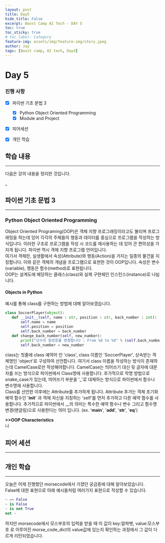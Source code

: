 ```yaml
---
layout: post
title: Day5
hide_title: False
excerpt: Boost Camp AI Tech - DAY 5
toc: true
toc_sticky: true
# toc_label: Category
feature-img: assets/img/feature-img/story.jpeg
author: Jay
tags: [Boost camp, AI tech, Day4]
---
```


# Day 5

### 진행 사항
  - [x] 파이썬 기초 문법 3
      - [x] Python Object Oriented Programming
      - [x] Module and Project
  - [x] 피어세션
  - [x] 개인 학습


## 학습 내용
---


다음은 강의 내용을 정리한 것입니다.

_   

## 파이썬 기초 문법 3
---
### Python Object Oriented Programming
Object Oriented Programing(OOP)은 객체 지향 프로그래밍이라고도 불리며 프로그래밍을 하는데 있어 각각의 주체들의 행동과 데이터를 중심으로 프로그램을 작성하는 방식입니다. 이러한 구조로 프로그램을 작성 시 코드를 재사용하는 데 있어 큰 편의성을 가지게 됩니다. 파이썬 역시 객체 지향 프로그램 언어입니다.   
여기서 객체란, 실생활에서 속성(Attribute)와 행동(Action)을 가지는 일종의 물건을 지칭합니다. 이와 같은 객체의 개념을 프로그램으로 표현한 것이 OOP입니다. 속성은 변수(variable), 행동은 함수(method)로 표현됩니다.   
OOP는 설계도에 해당하는 클래스(class)와 실제 구현체인 인스턴스(instance)로 나뉩니다. 
#### **Objects in Python**
예시를 통해 class를 구현하는 방법에 대해 알아보겠습니다.
~~~python
class SoccerPlayer(object):
   def __init__(self, name : str, position : str, back_number : int):
       self.name = name
       self.position = position
       self.back_number = back_number
   def change_back_number(self, new_number):
       print("선수의 등번호를 변경합니다 : From %d to %d" % (self.back_number, new_number))
       self.back_number = new_number
~~~   
class는 첫줄에 class 예약어 인 'class', class 이름인 'SoccerPlayer', 상속받는 객체명인 'object'로 구성하여 선언합니다. 여기서 class 이름을 작성하는 방식이 존재하는데 CamelCase로만 작성해야합니다. CamelCase는 띄어쓰기 대신 뒷 글자에 대문자를 쓰는 방식으로 파이썬에서 Class명에 사용합니다. 추가적으로 작명 방법으로 snake_case가 있는데, 띄어쓰기 부분을 '_'로 대체하는 방식으로 파이썬에서 함수나 변수명에 사용합니다.   
Class를 선언한 이후에는 Attribute를 추가하게 됩니다. Attribute 추가는 객체 초기화 예약 함수인 '__init__' 과 객체 자신을 지칭하는 'self'를 먼저 추가하고 다른 예약 함수를 사용합니다. 추가적으로 파이썬에서 __의 의미는 특수한 예약 함수나 변수 그리고 함수명 변경(맨글링)으로 사용한다는 의미 입니다. (ex. '__main__', '__add__', '__str__', '__eq__')



**>>OOP Characteristics**   
나   


## 피어 세션
---


## 개인 학습
---
오늘은 어제 진행했던 morsecode에서 가졌던 궁금증에 대해 알아보았습니다.   
False에 대한 표현으로 아래 예시들처럼 여러가지 표현으로 작성할 수 있습니다. 
~~~python
~ == False
~ is False
~ is not True
not ~
~~~
하지만 morsecode에서 모스부호의 입력을 받을 때 이 값이 key:알파벳, value:모스부호 로 이루어진 morse_code_dict의 value값에 있는지 확인하는 과정에서 그 값이 다르게 리턴되었습니다.